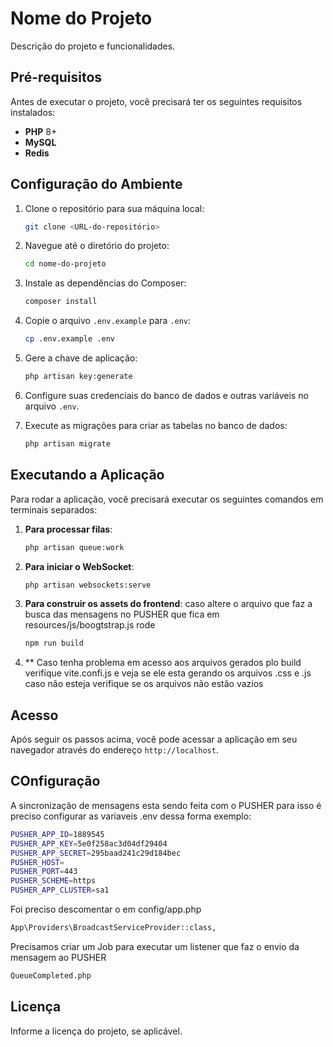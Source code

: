 # Nome do Projeto

Descrição do projeto e funcionalidades.

## Pré-requisitos

Antes de executar o projeto, você precisará ter os seguintes requisitos instalados:

- **PHP** 8+
- **MySQL**
- **Redis**

## Configuração do Ambiente

1. Clone o repositório para sua máquina local:
   ```bash
   git clone <URL-do-repositório>
   ```

2. Navegue até o diretório do projeto:
   ```bash
   cd nome-do-projeto
   ```

3. Instale as dependências do Composer:
   ```bash
   composer install
   ```

4. Copie o arquivo `.env.example` para `.env`:
   ```bash
   cp .env.example .env
   ```

5. Gere a chave de aplicação:
   ```bash
   php artisan key:generate
   ```

6. Configure suas credenciais do banco de dados e outras variáveis no arquivo `.env`.

7. Execute as migrações para criar as tabelas no banco de dados:
   ```bash
   php artisan migrate
   ```

## Executando a Aplicação

Para rodar a aplicação, você precisará executar os seguintes comandos em terminais separados:

1. **Para processar filas**:
   ```bash
   php artisan queue:work
   ```

2. **Para iniciar o WebSocket**:
   ```bash
   php artisan websockets:serve
   ```

3. **Para construir os assets do frontend**: caso altere o arquivo que faz a
busca das mensagens no PUSHER que fica em resources/js/boogtstrap.js rode
   ```bash
   npm run build
   ```
3. ** Caso tenha problema em acesso aos arquivos gerados plo build 
verifique vite.confi.js e veja se ele esta gerando os arquivos .css e .js 
caso não esteja verifique se os arquivos não estão vazios

## Acesso

Após seguir os passos acima, você pode acessar a aplicação em seu navegador através do endereço `http://localhost`.

## COnfiguração

A sincronização de mensagens esta sendo feita com o PUSHER
para isso é preciso configurar as variaveis .env dessa forma exemplo:
```bash
PUSHER_APP_ID=1889545
PUSHER_APP_KEY=5e0f258ac3d04df29404
PUSHER_APP_SECRET=295baad241c29d184bec
PUSHER_HOST=
PUSHER_PORT=443
PUSHER_SCHEME=https
PUSHER_APP_CLUSTER=sa1
   ```
Foi preciso descomentar o em config/app.php
```bash
App\Providers\BroadcastServiceProvider::class,
   ```

Precisamos criar um Job para executar um listener que faz o envio da mensagem ao PUSHER
```bash
QueueCompleted.php
   ```
## Licença

Informe a licença do projeto, se aplicável.
